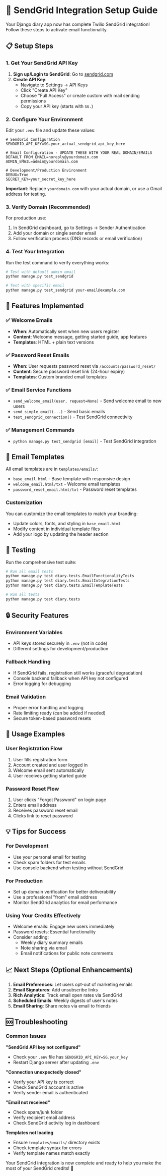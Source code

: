 # 🚀 SendGrid Integration Setup Guide

Your Django diary app now has complete Twilio SendGrid integration! Follow these steps to activate email functionality.

## 📋 Setup Steps

### 1. Get Your SendGrid API Key

1. **Sign up/Login to SendGrid**: Go to [sendgrid.com](https://sendgrid.com)
2. **Create API Key**: 
   - Navigate to Settings → API Keys
   - Click "Create API Key"
   - Choose "Full Access" or create custom with mail sending permissions
   - Copy your API key (starts with `SG.`)

### 2. Configure Your Environment

Edit your `.env` file and update these values:

```env
# SendGrid Configuration
SENDGRID_API_KEY=SG.your_actual_sendgrid_api_key_here

# Email Configuration - UPDATE THESE WITH YOUR REAL DOMAIN/EMAILS
DEFAULT_FROM_EMAIL=noreply@yourdomain.com
ADMIN_EMAIL=admin@yourdomain.com

# Development/Production Environment
DEBUG=True
SECRET_KEY=your_secret_key_here
```

**Important**: Replace `yourdomain.com` with your actual domain, or use a Gmail address for testing.

### 3. Verify Domain (Recommended)

For production use:
1. In SendGrid dashboard, go to Settings → Sender Authentication
2. Add your domain or single sender email
3. Follow verification process (DNS records or email verification)

### 4. Test Your Integration

Run the test command to verify everything works:

```bash
# Test with default admin email
python manage.py test_sendgrid

# Test with specific email
python manage.py test_sendgrid your-email@example.com
```

## 🎯 Features Implemented

### ✅ Welcome Emails
- **When**: Automatically sent when new users register
- **Content**: Welcome message, getting started guide, app features
- **Templates**: HTML + plain text versions

### ✅ Password Reset Emails
- **When**: User requests password reset via `/accounts/password_reset/`
- **Content**: Secure password reset link (24-hour expiry)
- **Templates**: Custom branded email templates

### ✅ Email Service Functions
- `send_welcome_email(user, request=None)` - Send welcome email to new users
- `send_simple_email(...)` - Send basic emails
- `test_sendgrid_connection()` - Test SendGrid connectivity

### ✅ Management Commands
- `python manage.py test_sendgrid [email]` - Test SendGrid integration

## 🔧 Email Templates

All email templates are in `templates/emails/`:

- `base_email.html` - Base template with responsive design
- `welcome_email.html/txt` - Welcome email templates
- `password_reset_email.html/txt` - Password reset templates

### Customization
You can customize the email templates to match your branding:
- Update colors, fonts, and styling in `base_email.html`
- Modify content in individual template files
- Add your logo by updating the header section

## 🧪 Testing

Run the comprehensive test suite:

```bash
# Run all email tests
python manage.py test diary.tests.EmailFunctionalityTests
python manage.py test diary.tests.EmailIntegrationTests
python manage.py test diary.tests.EmailTemplateTests

# Run all tests
python manage.py test diary.tests
```

## 🔒 Security Features

### Environment Variables
- API keys stored securely in `.env` (not in code)
- Different settings for development/production

### Fallback Handling
- If SendGrid fails, registration still works (graceful degradation)
- Console backend fallback when API key not configured
- Error logging for debugging

### Email Validation
- Proper error handling and logging
- Rate limiting ready (can be added if needed)
- Secure token-based password resets

## 🚀 Usage Examples

### User Registration Flow
1. User fills registration form
2. Account created and user logged in
3. Welcome email sent automatically
4. User receives getting started guide

### Password Reset Flow
1. User clicks "Forgot Password" on login page
2. Enters email address
3. Receives password reset email
4. Clicks link to reset password

## 💡 Tips for Success

### For Development
- Use your personal email for testing
- Check spam folders for test emails
- Use console backend when testing without SendGrid

### For Production
- Set up domain verification for better deliverability
- Use a professional "from" email address
- Monitor SendGrid analytics for email performance

### Using Your Credits Effectively
- Welcome emails: Engage new users immediately
- Password resets: Essential functionality
- Consider adding:
  - Weekly diary summary emails
  - Note sharing via email
  - Email notifications for public note comments

## 📈 Next Steps (Optional Enhancements)

1. **Email Preferences**: Let users opt-out of marketing emails
2. **Email Signatures**: Add unsubscribe links
3. **Rich Analytics**: Track email open rates via SendGrid
4. **Scheduled Emails**: Weekly digests of user's notes
5. **Email Sharing**: Share notes via email to friends

## 🆘 Troubleshooting

### Common Issues

**"SendGrid API key not configured"**
- Check your `.env` file has `SENDGRID_API_KEY=SG.your_key`
- Restart Django server after updating `.env`

**"Connection unexpectedly closed"**
- Verify your API key is correct
- Check SendGrid account is active
- Verify sender email is authenticated

**"Email not received"**
- Check spam/junk folder
- Verify recipient email address
- Check SendGrid activity log in dashboard

**Templates not loading**
- Ensure `templates/emails/` directory exists
- Check template syntax for errors
- Verify template names match exactly

Your SendGrid integration is now complete and ready to help you make the most of your SendGrid credits! 🎉